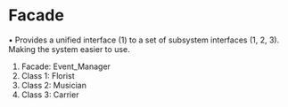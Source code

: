 # Facade

•	Provides a unified interface (1) to a set of subsystem interfaces (1, 2, 3). Making the system easier to use.
1.	Facade: Event_Manager
2.	Class 1: Florist
3.	Class 2: Musician
4.	Class 3: Carrier

